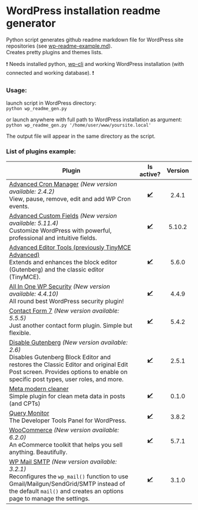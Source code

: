 # WordPress installation readme generator

Python script generates github readme markdown file for WordPress site repositories (see [wp-readme-example.md](wp-readme-example.md)).<br>
Creates pretty plugins and themes lists.

:exclamation: Needs installed python, [wp-cli](https://github.com/wp-cli/wp-cli) and working WordPress installation (with connected and working database). :exclamation:

### Usage:

launch script in WordPress directory:<br>
`python wp_readme_gen.py`

or launch anywhere with full path to WordPress installation as argument:<br>
`python wp_readme_gen.py '/home/user/www/yoursite.local'`

The output file will appear in the same directory as the script.

### List of plugins example: 
Plugin | Is active? | Version
---|:---:|:---:
[Advanced Cron Manager](https://ru.wordpress.org/plugins/advanced-cron-manager 'advanced-cron-manager') *(New version available: 2.4.2)*<br>View, pause, remove, edit and add WP Cron events.|[:heavy_check_mark:](# "active")|2.4.1|
[Advanced Custom Fields](https://ru.wordpress.org/plugins/advanced-custom-fields 'advanced-custom-fields') *(New version available: 5.11.4)*<br>Customize WordPress with powerful, professional and intuitive fields.|[:heavy_check_mark:](# "active")|5.10.2|
[Advanced Editor Tools (previously TinyMCE Advanced)](https://ru.wordpress.org/plugins/tinymce-advanced 'tinymce-advanced')<br>Extends and enhances the block editor (Gutenberg) and the classic editor (TinyMCE).|[:heavy_check_mark:](# "active")|5.6.0|
[All In One WP Security](https://ru.wordpress.org/plugins/all-in-one-wp-security-and-firewall 'all-in-one-wp-security-and-firewall') *(New version available: 4.4.10)*<br>All round best WordPress security plugin!|[:heavy_check_mark:](# "active")|4.4.9|
[Contact Form 7](https://ru.wordpress.org/plugins/contact-form-7 'contact-form-7') *(New version available: 5.5.5)*<br>Just another contact form plugin. Simple but flexible.|[:heavy_check_mark:](# "active")|5.4.2|
[Disable Gutenberg](https://ru.wordpress.org/plugins/disable-gutenberg 'disable-gutenberg') *(New version available: 2.6)*<br>Disables Gutenberg Block Editor and restores the Classic Editor and original Edit Post screen. Provides options to enable on specific post types, user roles, and more.|[:heavy_check_mark:](# "active")|2.5.1|
[Meta modern cleaner](https://ru.wordpress.org/plugins/meta-modern-cleaner 'meta-modern-cleaner')<br>Simple plugin for clean meta data in posts (and CPTs)|[:heavy_check_mark:](# "active")|0.1.0|
[Query Monitor](https://ru.wordpress.org/plugins/query-monitor 'query-monitor')<br>The Developer Tools Panel for WordPress.|[:heavy_check_mark:](# "active")|3.8.2|
[WooCommerce](https://ru.wordpress.org/plugins/woocommerce 'woocommerce') *(New version available: 6.2.0)*<br>An eCommerce toolkit that helps you sell anything. Beautifully.|[:heavy_check_mark:](# "active")|5.7.1|
[WP Mail SMTP](https://ru.wordpress.org/plugins/wp-mail-smtp 'wp-mail-smtp') *(New version available: 3.2.1)*<br>Reconfigures the <code>wp_mail()</code> function to use Gmail/Mailgun/SendGrid/SMTP instead of the default <code>mail()</code> and creates an options page to manage the settings.|[:heavy_check_mark:](# "active")|3.1.0|